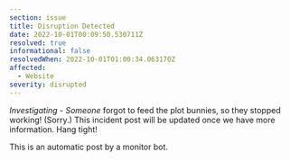 ```yaml
---
section: issue
title: Disruption Detected
date: 2022-10-01T00:09:50.530711Z
resolved: true
informational: false
resolvedWhen: 2022-10-01T01:00:34.063170Z
affected:
  - Website
severity: disrupted
---
```

*Investigating* - _Someone_ forgot to feed the plot bunnies, so they stopped working! (Sorry.) This incident post will be updated once we have more information. Hang tight!

This is an automatic post by a monitor bot.
        